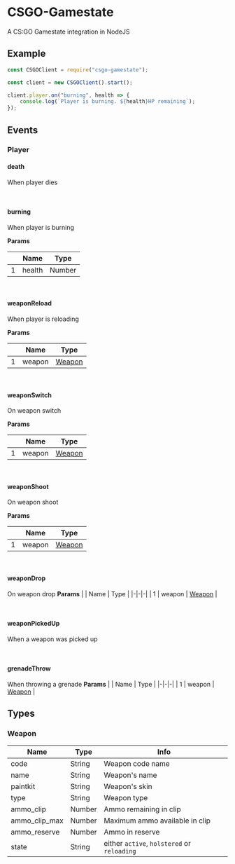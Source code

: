 # CSGO-Gamestate 

A CS:GO Gamestate integration in NodeJS


## Example

```js
const CSGOClient = require("csgo-gamestate");

const client = new CSGOClient().start();

client.player.on("burning", health => {
	console.log(`Player is burning. ${health}HP remaining`);
});
```

## Events

### Player

#### death
When player dies

&nbsp;

#### burning
When player is burning

**Params**

| | Name | Type |
|-|-|-|
| 1 | health | Number |

&nbsp;

#### weaponReload
When player is reloading

**Params**

| | Name | Type |
|-|-|-|
| 1 | weapon | [Weapon](#Weapon) |

&nbsp;

#### weaponSwitch
On weapon switch

**Params**

| | Name | Type |
|-|-|-|
| 1 | weapon | [Weapon](#Weapon) |

&nbsp;

#### weaponShoot
On weapon shoot

**Params**

| | Name | Type |
|-|-|-|
| 1 | weapon | [Weapon](#Weapon) |

&nbsp;

#### weaponDrop
On weapon drop
**Params**
| | Name | Type |
|-|-|-|
| 1 | weapon | [Weapon](#Weapon) |

&nbsp;

#### weaponPickedUp
When a weapon was picked up

&nbsp;

#### grenadeThrow
When throwing a grenade
**Params**
| | Name | Type |
|-|-|-|
| 1 | weapon | [Weapon](#Weapon) |


## Types

### Weapon

| Name | Type | Info |
|-|-|-|
| code | String | Weapon code name |
| name | String | Weapon's name |
| paintkit | String | Weapon's skin | 
| type | String | Weapon type |
| ammo_clip | Number | Ammo remaining in clip |
| ammo_clip_max | Number | Maximum ammo available in clip |
| ammo_reserve | Number | Ammo in reserve |
| state | String | either `active`, `holstered` or `reloading` |
